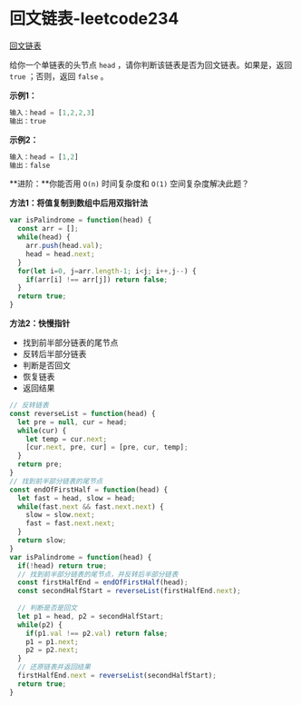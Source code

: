 # 回文链表-leetcode234

<a href="https://leetcode-cn.com/problems/palindrome-linked-list/" target="_blank">回文链表</a>

给你一个单链表的头节点 `head` ，请你判断该链表是否为回文链表。如果是，返回 `true` ；否则，返回 `false` 。



**示例1：**

```js
输入：head = [1,2,2,3]
输出：true
```

**示例2：**

```js
输入：head = [1,2]
输出：false
```



**进阶：**你能否用 `O(n)` 时间复杂度和 `O(1)` 空间复杂度解决此题？



**方法1：将值复制到数组中后用双指针法**

```js
var isPalindrome = function(head) {
  const arr = [];
  while(head) {
    arr.push(head.val);
    head = head.next;
  }
  for(let i=0, j=arr.length-1; i<j; i++,j--) {
    if(arr[i] !== arr[j]) return false;
  }
  return true;
}
```



**方法2：快慢指针**

- 找到前半部分链表的尾节点
- 反转后半部分链表
- 判断是否回文
- 恢复链表
- 返回结果

```js
// 反转链表
const reverseList = function(head) {
  let pre = null, cur = head;
  while(cur) {
    let temp = cur.next;
    [cur.next, pre, cur] = [pre, cur, temp];
  }
  return pre;
}
// 找到前半部分链表的尾节点
const endOfFirstHalf = function(head) {
  let fast = head, slow = head;
  while(fast.next && fast.next.next) {
    slow = slow.next;
    fast = fast.next.next;
  }
  return slow;
}
var isPalindrome = function(head) {
  if(!head) return true;
  // 找到前半部分链表的尾节点，并反转后半部分链表
  const firstHalfEnd = endOfFirstHalf(head);
  const secondHalfStart = reverseList(firstHalfEnd.next);
  
  // 判断是否是回文
  let p1 = head, p2 = secondHalfStart;
  while(p2) {
    if(p1.val !== p2.val) return false;
    p1 = p1.next;
    p2 = p2.next;
  }
  // 还原链表并返回结果
  firstHalfEnd.next = reverseList(secondHalfStart);
  return true;
}
```











